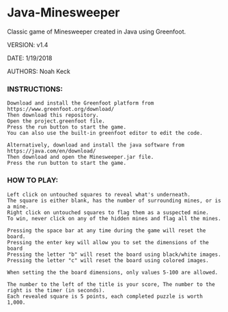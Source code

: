# Java-Minesweeper
Classic game of Minesweeper created in Java using Greenfoot.

VERSION: v1.4

DATE: 1/19/2018

AUTHORS: Noah Keck

### INSTRUCTIONS:

    Download and install the Greenfoot platform from https://www.greenfoot.org/download/
    Then download this repository.
    Open the project.greenfoot file.
    Press the run button to start the game.
    You can also use the built-in greenfoot editor to edit the code.
    
    Alternatively, download and install the java software from https://java.com/en/download/
    Then download and open the Minesweeper.jar file.
    Press the run button to start the game.

### HOW TO PLAY:

    Left click on untouched squares to reveal what's underneath. 
    The square is either blank, has the number of surrounding mines, or is a mine.
    Right click on untouched squares to flag them as a suspected mine.
    To win, never click on any of the hidden mines and flag all the mines.
    
    Pressing the space bar at any time during the game will reset the board.
    Pressing the enter key will allow you to set the dimensions of the board
    Pressing the letter "b" will reset the board using black/white images.
    Pressing the letter "c" will reset the board using colored images.
    
    When setting the the board dimensions, only values 5-100 are allowed.
    
    The number to the left of the title is your score, The number to the right is the timer (in seconds).
    Each revealed square is 5 points, each completed puzzle is worth 1,000.
